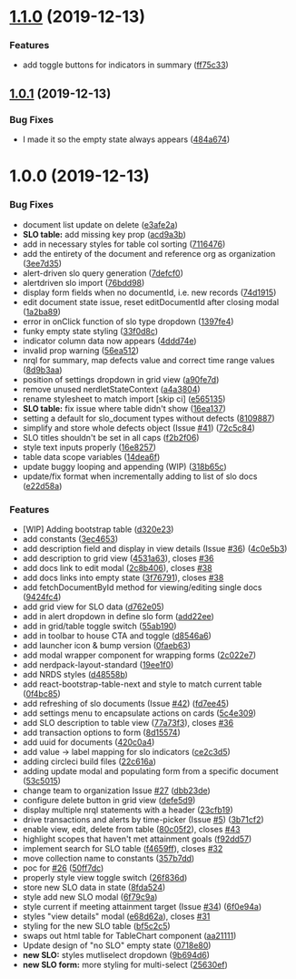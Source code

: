 # [1.1.0](https://github.com/newrelic/nr1-slo-r/compare/v1.0.1...v1.1.0) (2019-12-13)


### Features

* add toggle buttons for indicators in summary ([ff75c33](https://github.com/newrelic/nr1-slo-r/commit/ff75c336c6c8f761828b532a323f769ac3706c44))

## [1.0.1](https://github.com/newrelic/nr1-slo-r/compare/v1.0.0...v1.0.1) (2019-12-13)


### Bug Fixes

* I made it so the empty state always appears ([484a674](https://github.com/newrelic/nr1-slo-r/commit/484a6742b3b0449ed5aa429768a64a77c1918954))

# 1.0.0 (2019-12-13)


### Bug Fixes

* document list update on delete ([e3afe2a](https://github.com/newrelic/nr1-slo-r/commit/e3afe2a136eabfcb2a76f01f950d6ae61d69036a))
* **SLO table:** add missing key prop ([acd9a3b](https://github.com/newrelic/nr1-slo-r/commit/acd9a3b23495707a2342c08eed9ff6e772639c4a))
* add in necessary styles for table col sorting ([7116476](https://github.com/newrelic/nr1-slo-r/commit/711647635a3c8c583af2141aef71ec7d8f4395d3))
* add the entirety of the document and reference org as organization ([3ee7d35](https://github.com/newrelic/nr1-slo-r/commit/3ee7d35a48653994f8a1d1fdb2d6e2081da52f38))
* alert-driven slo query generation ([7defcf0](https://github.com/newrelic/nr1-slo-r/commit/7defcf0e5ef4d31e209bb9371bb474a5a1d0bbcc))
* alertdriven slo import ([76bdd98](https://github.com/newrelic/nr1-slo-r/commit/76bdd98d3945d2436d9f68f2e62085f1c65a43b2))
* display form fields when no documentId, i.e. new records ([74d1915](https://github.com/newrelic/nr1-slo-r/commit/74d191517e34c1b242fbd0cbff53f085e81e55d9))
* edit document state issue, reset editDocumentId after closing modal ([1a2ba89](https://github.com/newrelic/nr1-slo-r/commit/1a2ba89288a0f3b992081c4d6df100b5a9215653))
* error in onClick function of slo type dropdown ([1397fe4](https://github.com/newrelic/nr1-slo-r/commit/1397fe458af9a55c8a05ba650a059dd939f1da99))
* funky empty state styling ([33f0d8c](https://github.com/newrelic/nr1-slo-r/commit/33f0d8ccbb3fe9cdf866816b32bc05a006d3694c))
* indicator column data now appears ([4ddd74e](https://github.com/newrelic/nr1-slo-r/commit/4ddd74ee34bd7a3ecb5b07e3338586acfa15eb45))
* invalid prop warning ([56ea512](https://github.com/newrelic/nr1-slo-r/commit/56ea512cceae17aa856373e9e141b12baa8b83b6))
* nrql for summary, map defects value and correct time range values ([8d9b3aa](https://github.com/newrelic/nr1-slo-r/commit/8d9b3aac56b687774ce9fd211191cafec391549f))
* position of settings dropdown in grid view ([a90fe7d](https://github.com/newrelic/nr1-slo-r/commit/a90fe7daa07bb9effac1eaea575064658aeeb05e))
* remove unused nerdletStateContext ([a4a3804](https://github.com/newrelic/nr1-slo-r/commit/a4a3804280a2509c78a1fd4ee70e9c2177527847))
* rename stylesheet to match import [skip ci] ([e565135](https://github.com/newrelic/nr1-slo-r/commit/e565135737eb163c2336b11be64dc5a419ae8705))
* **SLO table:** fix issue where table didn't show ([16ea137](https://github.com/newrelic/nr1-slo-r/commit/16ea137da8fdf8cfc8f272c1ee52bb47828d1494))
* setting a default for slo_document types without defects ([8109887](https://github.com/newrelic/nr1-slo-r/commit/81098872c91c1205eed91f10e7cbb0d1a730494a))
* simplify and store whole defects object (Issue [#41](https://github.com/newrelic/nr1-slo-r/issues/41)) ([72c5c84](https://github.com/newrelic/nr1-slo-r/commit/72c5c8444298dba98ecfaf82f69bbd039a586cf4))
* SLO titles shouldn't be set in all caps ([f2b2f06](https://github.com/newrelic/nr1-slo-r/commit/f2b2f062902f183ad05dd3e60c758ec430be65ab))
* style text inputs properly ([16e8257](https://github.com/newrelic/nr1-slo-r/commit/16e825790c1f6f1befb3412294024ece00578d85))
* table data scope variables ([14dea6f](https://github.com/newrelic/nr1-slo-r/commit/14dea6fbf1f6fbc3ed4908141284c4451e6b48a2))
* update buggy looping and appending (WIP) ([318b65c](https://github.com/newrelic/nr1-slo-r/commit/318b65c5c9024eb5a67737502329afb5b1eaeecb))
* update/fix format when incrementally adding to list of slo docs ([e22d58a](https://github.com/newrelic/nr1-slo-r/commit/e22d58aebe86a67d0d48e25ea5d1bb37043b7619))


### Features

* [WIP] Adding bootstrap table ([d320e23](https://github.com/newrelic/nr1-slo-r/commit/d320e23c7f932e3830085b1d655e1d183bb1c124))
* add constants ([3ec4653](https://github.com/newrelic/nr1-slo-r/commit/3ec4653ac568a2840d91a6bb5847e80d3a213ffc))
* add description field and display in view details (Issue [#36](https://github.com/newrelic/nr1-slo-r/issues/36)) ([4c0e5b3](https://github.com/newrelic/nr1-slo-r/commit/4c0e5b35b7df0c63368c7c33f3cc7d5ae65af6fd))
* add description to grid view ([4531a63](https://github.com/newrelic/nr1-slo-r/commit/4531a636b4ce42d00928a70899ae72ce62ef352c)), closes [#36](https://github.com/newrelic/nr1-slo-r/issues/36)
* add docs link to edit modal ([2c8b406](https://github.com/newrelic/nr1-slo-r/commit/2c8b406f15e40dfa8fd8255980aa98702775d26b)), closes [#38](https://github.com/newrelic/nr1-slo-r/issues/38)
* add docs links into empty state ([3f76791](https://github.com/newrelic/nr1-slo-r/commit/3f767912990d0562448748e4d99f073f1fdf8814)), closes [#38](https://github.com/newrelic/nr1-slo-r/issues/38)
* add fetchDocumentById method for viewing/editing single docs ([9424fc4](https://github.com/newrelic/nr1-slo-r/commit/9424fc468fa3e481db199d79ad3314f9fd79f0a9))
* add grid view for SLO data ([d762e05](https://github.com/newrelic/nr1-slo-r/commit/d762e050b0451e50221a78380536e920f3c46932))
* add in alert dropdown in define slo form ([add22ee](https://github.com/newrelic/nr1-slo-r/commit/add22eec33e05d36fbae3d96046a6118628a560e))
* add in grid/table toggle switch ([55ab190](https://github.com/newrelic/nr1-slo-r/commit/55ab1904a01d53f9154fc8f7ddc37c1bc71e939d))
* add in toolbar to house CTA and toggle ([d8546a6](https://github.com/newrelic/nr1-slo-r/commit/d8546a619a9891501bf79b998d86e9276a9526b7))
* add launcher icon & bump version ([0faeb63](https://github.com/newrelic/nr1-slo-r/commit/0faeb635a3bb0001ab9066927e67d023630854eb))
* add modal wrapper component for wrapping forms ([2c022e7](https://github.com/newrelic/nr1-slo-r/commit/2c022e777515ec2ac74a79f4fd75c6ab5d416430))
* add nerdpack-layout-standard ([19ee1f0](https://github.com/newrelic/nr1-slo-r/commit/19ee1f0cca0dda3e6d4b0f94841d82b2f248c00d))
* add NRDS styles ([d48558b](https://github.com/newrelic/nr1-slo-r/commit/d48558b526fc735716e0c301f30ebd8117c57e3a))
* add react-bootstrap-table-next and style to match current table ([0f4bc85](https://github.com/newrelic/nr1-slo-r/commit/0f4bc85a238e8fc4c04870f3abb7d3ac51ef6ac9))
* add refreshing of slo documents (Issue [#42](https://github.com/newrelic/nr1-slo-r/issues/42)) ([fd7ee45](https://github.com/newrelic/nr1-slo-r/commit/fd7ee45c6724a0b757ee34ff58feb052cc30fb0e))
* add settings menu to encapsulate actions on cards ([5c4e309](https://github.com/newrelic/nr1-slo-r/commit/5c4e309db3e37113858fc8b0c0661d1579c34b87))
* add SLO description to table view ([77a73f3](https://github.com/newrelic/nr1-slo-r/commit/77a73f3785533634dd197aab958b0afe4cba1579)), closes [#36](https://github.com/newrelic/nr1-slo-r/issues/36)
* add transaction options to form ([8d15574](https://github.com/newrelic/nr1-slo-r/commit/8d15574e1b2fc292ba7844ad681573108658da00))
* add uuid for documents ([420c0a4](https://github.com/newrelic/nr1-slo-r/commit/420c0a4bef102aed4a1ed8710e91bf7509f95cc1))
* add value -> label mapping for slo indicators ([ce2c3d5](https://github.com/newrelic/nr1-slo-r/commit/ce2c3d5f75d58c2ad79ec72768a5b46febe3711f))
* adding circleci build files ([22c616a](https://github.com/newrelic/nr1-slo-r/commit/22c616add011d6ff4e1f31b37d33a97d734a58ff))
* adding update modal and populating form from a specific document ([53c5015](https://github.com/newrelic/nr1-slo-r/commit/53c50155aff020db1d061d16f2b187da8b3929b8))
* change team to organization Issue [#27](https://github.com/newrelic/nr1-slo-r/issues/27) ([dbb23de](https://github.com/newrelic/nr1-slo-r/commit/dbb23de9ea65764a4b5774f758700026f2a657d4))
* configure delete button in grid view ([defe5d9](https://github.com/newrelic/nr1-slo-r/commit/defe5d938d1a58ee910209e1cc0cff6ead3a6be5))
* display multiple nrql statements with a header ([23cfb19](https://github.com/newrelic/nr1-slo-r/commit/23cfb19db763c79c2630e2cc3fde3421c12e24db))
* drive transactions and alerts by time-picker (Issue [#5](https://github.com/newrelic/nr1-slo-r/issues/5)) ([3b71cf2](https://github.com/newrelic/nr1-slo-r/commit/3b71cf22a5e1b2297d51ac19de6432434a83192b))
* enable view, edit, delete from table ([80c05f2](https://github.com/newrelic/nr1-slo-r/commit/80c05f293902d47926794bcb36e61a304d56fdb9)), closes [#43](https://github.com/newrelic/nr1-slo-r/issues/43)
* highlight scopes that haven't met attainment goals ([f92dd57](https://github.com/newrelic/nr1-slo-r/commit/f92dd57a75fd3464cbb9352c4bab4c567e0ba33d))
* implement search for SLO table ([f4659ff](https://github.com/newrelic/nr1-slo-r/commit/f4659ff6521e1794d33f43c2f001574b537ab849)), closes [#32](https://github.com/newrelic/nr1-slo-r/issues/32)
* move collection name to constants ([357b7dd](https://github.com/newrelic/nr1-slo-r/commit/357b7dd9e6a93b7dda234fbd4e1baec641a3d67b))
* poc for [#26](https://github.com/newrelic/nr1-slo-r/issues/26) ([50ff7dc](https://github.com/newrelic/nr1-slo-r/commit/50ff7dcd11adc6981a253971200470bb97daa052))
* properly style view toggle switch ([26f836d](https://github.com/newrelic/nr1-slo-r/commit/26f836df97286d02ffb41fa4656b33ffcaa34609))
* store new SLO data in state ([8fda524](https://github.com/newrelic/nr1-slo-r/commit/8fda5244056f9c2e62307a2996677752c4cdf054))
* style add new SLO modal ([6f79c9a](https://github.com/newrelic/nr1-slo-r/commit/6f79c9a431e2cb4a35a18c22a6aee4b45e9f1b5b))
* style current if meeting attainment target (Issue [#34](https://github.com/newrelic/nr1-slo-r/issues/34)) ([6f0e94a](https://github.com/newrelic/nr1-slo-r/commit/6f0e94a8bf9445010d2699ff3e459851afb5b9ee))
* styles "view details" modal ([e68d62a](https://github.com/newrelic/nr1-slo-r/commit/e68d62afe7920eb6e32017832649e45644430905)), closes [#31](https://github.com/newrelic/nr1-slo-r/issues/31)
* styling for the new SLO table ([bf5c2c5](https://github.com/newrelic/nr1-slo-r/commit/bf5c2c5d54b87a5400e0255b33269c19a5d79f63))
* swaps out html table for TableChart component ([aa21111](https://github.com/newrelic/nr1-slo-r/commit/aa211111b4dc187dae17bafdf71223401c534dd2))
* Update design of "no SLO" empty state ([0718e80](https://github.com/newrelic/nr1-slo-r/commit/0718e80cf66c6954d9ffac01ec7ad611966550ff))
* **new SLO:** styles mutliselect dropdown ([9b694d6](https://github.com/newrelic/nr1-slo-r/commit/9b694d66a120cb2da4f7830aaffb1ee34acb244a))
* **new SLO form:** more styling for multi-select ([25630ef](https://github.com/newrelic/nr1-slo-r/commit/25630efff955072604aa74ec57f950eb14ff3a36))
